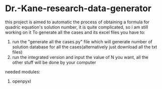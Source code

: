 # Dr.-Kane-research-data-generator
this project is aimed to automatic the process of obtaining a formula for quadric equation's solution number, it is quite complicated, so i am still working on it
To generate all the cases and its excel files you have to:
  1. run the "generate all the cases.py" file which will generate number of solution database for all the cases(alternatively just download all the txt files)
  2. run the integrated version and input the value of N you want, all the other stuff will be done by your computer

needed modules:
1. openpyxl
